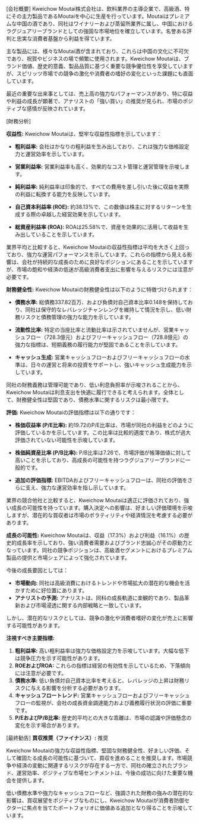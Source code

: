 [会社概要]
Kweichow Moutai株式会社は、飲料業界の主導企業で、高級酒、特にその主力製品であるMoutaiを中心に生産を行っています。Moutaiはプレミアムな中国の酒であり、同社はワイナリーおよび蒸留所業界に属し、中国におけるラグジュアリーブランドとしての強固な市場地位を確立しています。名誉ある評判と忠実な消費者基盤から利益を得ています。

主な製品には、様々なMoutai酒が含まれており、これらは中国の文化に不可欠であり、祝賀やビジネスの場で頻繁に使用されます。Kweichow Moutaiは、ブランド価値、歴史的意義、製品品質に基づく重要な競争優位性を享受していますが、スピリッツ市場での競争の激化や消費者の嗜好の変化といった課題にも直面しています。

最近の重要な出来事としては、売上高の強力なパフォーマンスがあり、特に収益や利益の成長が顕著で、アナリストの「強い買い」の推奨が見られ、市場のポジティブな感情が反映されています。

[財務分析]

**収益性:**
Kweichow Moutaiは、堅牢な収益性指標を示しています：
- **粗利益率:** 会社はかなりの粗利益を生み出しており、これは強力な価格設定力と運営効率を示しています。
- **営業利益率:** 営業利益率も高く、効果的なコスト管理と運営管理を示唆します。
- **純利益率:** 純利益率は印象的で、すべての費用を差し引いた後に収益を実際の利益に転換する能力を反映しています。

- **自己資本利益率 (ROE):** 約38.13%で、この数値は株主に対するリターンを生成する際の卓越した経営効果を示しています。
- **総資産利益率 (ROA):** ROAは25.58%で、資産を効果的に活用して收益を生み出していることを示しています。

業界平均と比較すると、Kweichow Moutaiの収益性指標は平均を大きく上回っており、強力な運営パフォーマンスを示しています。これらの指標から見える影響は、会社が持続的な成長のために良好なポジションにあることを示していますが、市場の飽和や経済の低迷が高級消費者支出に影響を与えるリスクには注意が必要です。

**財務健全性:**
Kweichow Moutaiの財務健全性は以下のように特徴づけられます：
- **債務水準:** 総債務337.82百万、および負債対自己資本比率0.148を保持しており、同社は保守的なレバレッジチャンレングを維持して情況を示し、低い財務リスクと債務管理の強力な能力を示しています。
- **流動性比率:** 特定の当座比率と流動比率は示されていませんが、営業キャッシュフロー（728.3億元）およびフリーキャッシュフロー（728.8億元）の強力な指標は、短期義務の履行能力が堅固であることを示しています。

- **キャッシュ生成:** 営業キャッシュフローおよびフリーキャッシュフローの水準は、日々の運営と将来の投資をサポートし、強いキャッシュ生成能力を示しています。

同社の財務義務は管理可能であり、低い利息負担率が示唆されることから、Kweichow Moutaiは利息支出を快適に履行できると考えられます。全体として、財務健全性は堅固であり、債務水準に関するリスクは最小限です。

**評価:**
Kweichow Moutaiの評価指標は以下の通りです：
- **株価収益率 (P/E比率):** 約19.72のP/E比率は、市場が同社の利益をどのように評価しているかを示しています。この比率は比較的適度であり、株式が過大評価されていない可能性を示唆しています。
- **株価純資産比率 (P/B比率):** P/B比率は7.26で、市場評価が帳簿価値に対して高いことを示しており、高成長の可能性を持つラグジュアリーブランドに一般的です。

- **追加の評価指標:** EBITDAおよびフリーキャッシュフローは、同社の評価をさらに支え、強力な運営効率を指し示しています。 

業界の競合他社と比較すると、Kweichow Moutaiは適正に評価されており、強い成長の可能性を持っています。購入決定への影響は、好ましい評価環境を示唆しますが、潜在的な買収者は市場のボラティリティや経済情況を考慮する必要があります。

**成長の可能性:**
Kweichow Moutaiは、収益（17.3%）および利益（16.1%）の歴史的成長率を示しており、強い消費者需要およびブランド忠誠心がその原動力となっています。同社の競争ポジションは、高級酒セグメントにおけるプレミアム製品の提供と市場シェアによって強化されています。

今後の成長要因としては：
- **市場動向:** 同社は高級消費におけるトレンドや市場拡大の潜在的な機会を活かすために好位置にあります。
- **アナリストの予測:** アナリストは、同科の成長軌道に楽観的であり、製品革新および市場浸透に関する内部戦略と一致しています。

しかし、潜在的なリスクとしては、競争の激化や消費者嗜好の変化が売上に影響する可能性があります。

**注視すべき主要指標:**
1. **粗利益率:** 高い粗利益率は強力な価格設定力を示唆しています。大幅な低下は競争圧力を示す可能性があります。
2. **ROEおよびROA:** これらの指標は経営の有効性を示しているため、下落傾向には注意が必要です。
3. **債務水準:** 低い負債対自己資本比率を考えると、レバレッジの上昇は財務リスクに与える影響を分析する必要があります。
4. **キャッシュフロートレンド:** 営業キャッシュフローおよびフリーキャッシュフローの監視が、会社の成長資金調達能力および義務履行状況の評価に重要です。
5. **P/EおよびP/B比率:** 歴史的平均との大きな乖離は、市場の認識や評価懸念の変化を示す場合があります。

[最終勧告]
**買収推奨（ファイナンス）:** 推奨

Kweichow Moutaiの強力な収益性指標、堅固な財務健全性、好ましい評価、そして確固たる成長の可能性に基づいて、買収を進めることを推奨します。市場競争や経済の変動に関連するリスクが存在する一方で、同社の確立されたブランド、運営効率、ポジティブな市場センチメントは、今後の成功に向けた重要な機会を提供します。

低い債務水準や強力なキャッシュフローなど、強調された財務の強みの潜在的な影響は、買収展望をポジティブなものにし、Kweichow Moutaiが消費者防御セクターに焦点を当てたポートフォリオに価値ある追加となり得ることを示唆しています。